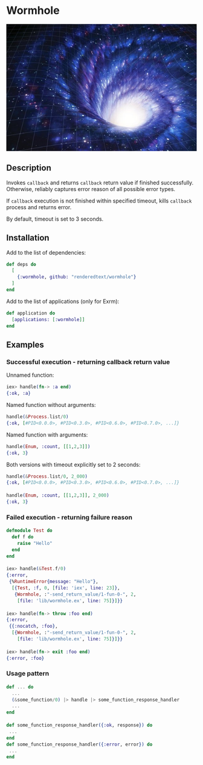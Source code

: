 # Wormhole

![wormhole](wormhole.jpg)

## Description
Invokes `callback` and returns `callback` return value
if finished successfully.
Otherwise, reliably captures error reason of all possible error types.

If `callback` execution is not finished within specified timeout,
kills `callback` process and returns error.

By default, timeout is set to 3 seconds.

## Installation
Add to the list of dependencies:
```elixir
def deps do
  [
    {:wormhole, github: "renderedtext/wormhole"}
  ]
end
```
Add to the list of applications (only for Exrm):
```elixir
def application do
  [applications: [:wormhole]]
end
```

## Examples

### Successful execution - returning callback return value
Unnamed function:
```elixir
iex> handle(fn-> :a end)
{:ok, :a}

```
Named function without arguments:
```elixir
handle(&Process.list/0)
{:ok, [#PID<0.0.0>, #PID<0.3.0>, #PID<0.6.0>, #PID<0.7.0>, ...]}
```
Named function with arguments:
```elixir
handle(Enum, :count, [[1,2,3]])
{:ok, 3}
```

Both versions with timeout explicitly set to 2 seconds:
```elixir
handle(&Process.list/0, 2_000)
{:ok, [#PID<0.0.0>, #PID<0.3.0>, #PID<0.6.0>, #PID<0.7.0>, ...]}

handle(Enum, :count, [[1,2,3]], 2_000)
{:ok, 3}
```

### Failed execution - returning failure reason
```elixir
defmodule Test do
  def f do
    raise "Hello"
  end
end

iex> handle(&Test.f/0)
{:error,
 {%RuntimeError{message: "Hello"},
  [{Test, :f, 0, [file: 'iex', line: 23]},
   {Wormhole, :"-send_return_value/1-fun-0-", 2,
    [file: 'lib/wormhole.ex', line: 75]}]}}

iex> handle(fn-> throw :foo end)
{:error,
 {{:nocatch, :foo},
  [{Wormhole, :"-send_return_value/1-fun-0-", 2,
    [file: 'lib/wormhole.ex', line: 75]}]}}

iex> handle(fn-> exit :foo end)
{:error, :foo}

```

### Usage pattern
```elixir
def ... do
  ...
  (&some_function/0) |> handle |> some_function_response_handler
  ...
end

def some_function_response_handler({:ok, response}) do
 ...
end
def some_function_response_handler({:error, error}) do
 ...
end
```
